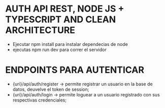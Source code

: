 # AUTH API REST, NODE JS + TYPESCRIPT AND CLEAN ARCHITECTURE

- Ejecutar npm install para instalar dependecias de node
- ejecutas npm run dev para correr el servidor

# ENDPOINTS PARA AUTENTICAR
- {uri}/api/auth/register -> permite registrar un usuario en la base de datos, deuvelve el token de session;
- {uri}/api/auth/login -> permite loguear a un usuario registrado con  sus respectivas credenciales;
